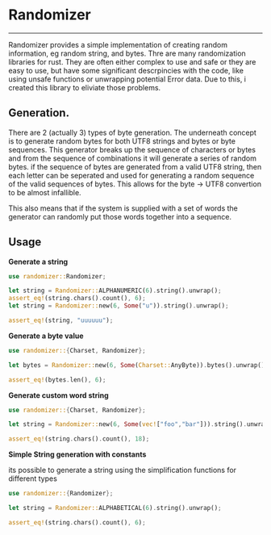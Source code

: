 # Randomizer
---
Randomizer provides a simple implementation of creating random information, eg random string, and bytes.
Thre are many randomization libraries for rust. They are often either complex to use and safe or
they are easy to use, but have some significant descrpincies with the code, like using unsafe
functions or unwrapping potential Error data. Due to this, i created this library to eliviate
those problems.

## Generation.
There are 2 (actually 3) types of byte generation.
The underneath concept is to generate random bytes for both UTF8 strings and bytes or byte sequences.
This generator breaks up the sequence of characters or bytes and from the sequence of
combinations it will generate a series of random bytes. if the sequence of bytes are generated
from a valid UTF8 string, then each letter can be seperated and used for generating a random
sequence of the valid sequences of bytes.
This allows for the byte -> UTF8 convertion to be almost infallible.

This also means that if the system is supplied with a set of words the generator can randomly
put those words together into a sequence.

## Usage

**Generate a string**

```rust
use randomizer::Randomizer;

let string = Randomizer::ALPHANUMERIC(6).string().unwrap();
assert_eq!(string.chars().count(), 6);
let string = Randomizer::new(6, Some("u")).string().unwrap();

assert_eq!(string, "uuuuuu");
```

**Generate a byte value**

```rust
use randomizer::{Charset, Randomizer};

let bytes = Randomizer::new(6, Some(Charset::AnyByte)).bytes().unwrap();

assert_eq!(bytes.len(), 6);
```

**Generate custom word string**

```rust
use randomizer::{Charset, Randomizer};

let string = Randomizer::new(6, Some(vec!["foo","bar"])).string().unwrap();

assert_eq!(string.chars().count(), 18);
```

**Simple String generation with constants**

its possible to generate a string using the simplification functions for different types

```rust
use randomizer::{Randomizer};

let string = Randomizer::ALPHABETICAL(6).string().unwrap();

assert_eq!(string.chars().count(), 6);
```
